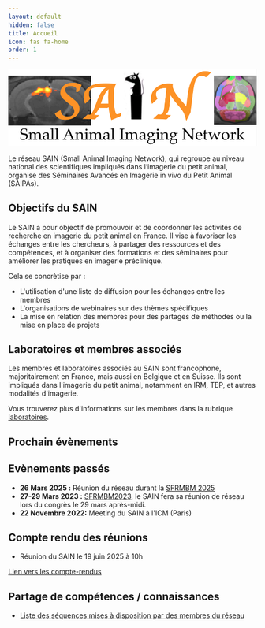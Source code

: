 ```yaml
---
layout: default
hidden: false
title: Accueil
icon: fas fa-home
order: 1
---
```


![Logo du SAIN](/assets/img/LogoSAIN_small.png)

Le réseau SAIN (Small Animal Imaging Network), qui regroupe au niveau national des
scientifiques impliqués dans l’imagerie du petit animal, organise des Séminaires
Avancés en Imagerie in vivo du Petit Animal (SAIPAs).


## Objectifs du SAIN
Le SAIN a pour objectif de promouvoir et de coordonner les activités de recherche en imagerie du petit animal en France. Il vise à favoriser les échanges entre les chercheurs, à partager des ressources et des compétences, et à organiser des formations et des séminaires pour améliorer les pratiques en imagerie préclinique.

Cela se concrètise par :
- L'utilisation d'une liste de diffusion pour les échanges entre les membres
- L'organisations de webinaires sur des thèmes spécifiques
- La mise en relation des membres pour des partages de méthodes ou la mise en place de projets

## Laboratoires et membres associés

Les membres et laboratoires associés au SAIN sont francophone, majoritairement en France, mais aussi en Belgique et en Suisse. Ils sont impliqués dans l'imagerie du petit animal, notamment en IRM, TEP, et autres modalités d'imagerie.

Vous trouverez plus d'informations sur les membres dans la rubrique [laboratoires](/Laboratoires).


## Prochain évènements

## Evènements passés
- **26 Mars 2025 :** Réunion du réseau durant la [SFRMBM 2025](https://sfrmbm2025.sciencesconf.org/)
- **27-29 Mars 2023 :** [SFRMBM2023](https://www.sfrmbm2023.fr/), le SAIN fera sa réunion de réseau lors du congrès le 29 mars après-midi.
- **22 Novembre 2022:** Meeting du SAIN à l'ICM (Paris)

## Compte rendu des réunions

- Réunion du SAIN le 19 juin 2025 à 10h

[Lien vers les compte-rendus](/categories/réunion/)


## Partage de compétences / connaissances
- [Liste des séquences mises à disposition par des membres du réseau](https://docs.google.com/spreadsheets/d/1xqKAkidZQKa7aXht2JRGuG61W9NOLRBn0T7JhtaN7WI/edit?usp=sharing)
